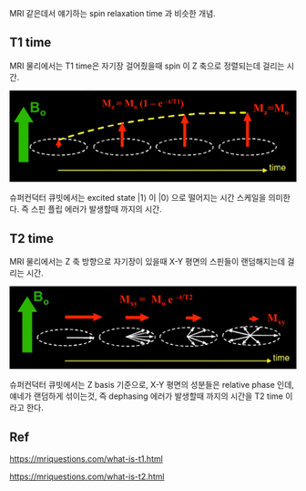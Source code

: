 

MRI 같은데서 얘기하는 spin relaxation time 과 비슷한 개념. 

## T1 time

MRI 물리에서는 T1 time은 자기장 걸어줬을때 spin 이 Z 축으로 정렬되는데 걸리는 시간.

![](./img/t1relaxation.jpg)

슈퍼컨덕터 큐빗에서는 excited state $|1\rangle$ 이 $|0\rangle$ 으로 떨어지는 시간 스케일을 의미한다. 즉 스핀 플립 에러가 발생할때 까지의 시간.

## T2 time

MRI 물리에서는 Z 축 방향으로 자기장이 있을때 X-Y 평면의 스핀들이 랜덤해지는데 걸리는 시간.

![](./img/t2relaxation.jpg)

슈퍼컨덕터 큐빗에서는 Z basis 기준으로, X-Y 평면의 성분들은 relative phase 인데, 얘네가 랜덤하게 섞이는것, 즉 dephasing 에러가 발생할때 까지의 시간을 T2 time 이라고 한다.


## Ref

https://mriquestions.com/what-is-t1.html

https://mriquestions.com/what-is-t2.html